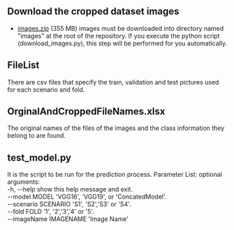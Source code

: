 ## Download the cropped dataset images
* [images.zip](https://drive.google.com/file/d/1z5XCOOi0-Yz5UTbmKm6egRgW5ukVrUvf) (355 MB)
images must be downloaded into directory named "images"  at the root of the repository. If you execute the python script (download_images.py), this step will be performed for you automatically.

## FileList
There are csv files that specify the train, validation and test pictures used for each scenario and fold.

## OrginalAndCroppedFileNames.xlsx 
The original names of the files of the images and the class information they belong to are found. 
   
## test_model.py
It is the script to be run for the prediction process. Parameter List:
optional arguments:<br />
  -h, --help            show this help message and exit. <br />
  --model MODEL         'VGG16', 'VGG19', or 'ConcatedModel'. <br />
  --scenario SCENARIO   'S1', 'S2','S3' or 'S4'. <br />
  --fold FOLD           '1', '2','3','4' or '5'. <br />
  --imageName IMAGENAME 'Image Name'
